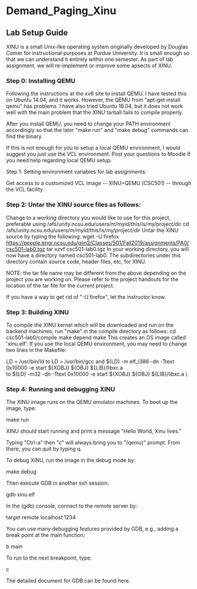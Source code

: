 # Demand_Paging_Xinu
## Lab Setup Guide
XINU is a small Unix-like operating system originally developed by Douglas Comer for instructional purposes at Purdue University. It is small enough so that we can understand it entirely within one semester. As part of lab assignment, we will re-implement or improve some apsects of XINU.
### Step 0: Installing QEMU

Following the instructions at the xv6 site to install QEMU.
I have tested this on Ubuntu 14.04, and it works. However, the QEMU from "apt-get install qemu" has problems. I have also tried Ubuntu 18.04, but it does not work well with the main problem that the XINU tarball fails to compile properly.

After you install QEMU, you need to change your PATH environment accordingly so that the later "make run" and "make debug" commands can find the binary.

If this is not enough for you to setup a local QEMU environment, I would suggest you just use the VCL environment. Post your questions to Moodle if you need help regarding local QEMU setup.

Step 1: Setting environment variables for lab assignments:

Get access to a customized VCL image -- XINU+QEMU (CSC501) -- through the VCL facility

### Step 2: Untar the XINU source files as follows:

Change to a working directory you would like to use for this project, preferable using /afs/unity.ncsu.edu/users/m/myid/this/is/my/project/dir
cd /afs/unity.ncsu.edu/users/m/myid/this/is/my/project/dir
Untar the XINU source by typing the following:
wget -U firefox https://people.engr.ncsu.edu/gjin2/Classes/501/Fall2019/assignments/PA0/csc501-lab0.tgz
tar xzvf csc501-lab0.tgz
In your working directory, you will now have a directory named csc501-lab0. The subdirectories under this directory contain source code, header files, etc, for XINU.

NOTE: the tar file name may be different from the above depending on the project you are working on. Please refer to the project handouts for the location of the tar file for the current project.

If you have a way to get rid of "-U firefox", let the instructor know.

### Step 3: Building XINU

To compile the XINU kernel which will be downloaded and run on the backend machines, run "make" in the compile directory as follows:
cd csc501-lab0/compile
make depend
make
This creates an OS image called 'xinu.elf'.
If you use the local QEMU environment, you may need to change two lines in the Makefile:

LD      =       /usr/bin/ld
to
LD      =       /usr/bin/gcc
and
	$(LD) -m elf_i386 -dn -Ttext 0x10000 -e start ${XOBJ} ${OBJ} ${LIB}/libxc.a \
to
	$(LD) -m32 -dn -Ttext 0x10000 -e start ${XOBJ} ${OBJ} ${LIB}/libxc.a \

### Step 4: Running and debugging XINU

The XINU image runs on the QEMU emulator machines. To boot up the image, type:

make run

XINU should start running and print a message "Hello World, Xinu lives."

Typing "Ctrl-a" then "c" will always bring you to "(qemu)" prompt. From there, you can quit by typing q.

To debug XINU, run the image in the debug mode by:

make debug

Then execute GDB in another ssh session:

gdb xinu.elf

In the (gdb) console, connect to the remote server by:

target remote localhost:1234

You can use many debugging features provided by GDB, e.g., adding a break point at the main function:

b main

To run to the next breakpoint, type:

c

The detailed document for GDB can be found here.
